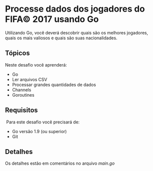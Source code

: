 # Processe dados dos jogadores do FIFA© 2017 usando Go

Utilizando Go, você deverá descobrir quais são os melhores jogadores, quais os mais valiosos e quais são suas nacionalidades.

## Tópicos

Neste desafio você aprenderá:

- Go
- Ler arquivos CSV
- Processar grandes quantidades de dados
- Channels
- Goroutines

## Requisitos
​
Para este desafio você precisará de:

- Go versão 1.9 (ou superior)
- Git

## Detalhes

Os detalhes estão em comentários no arquivo _main.go_